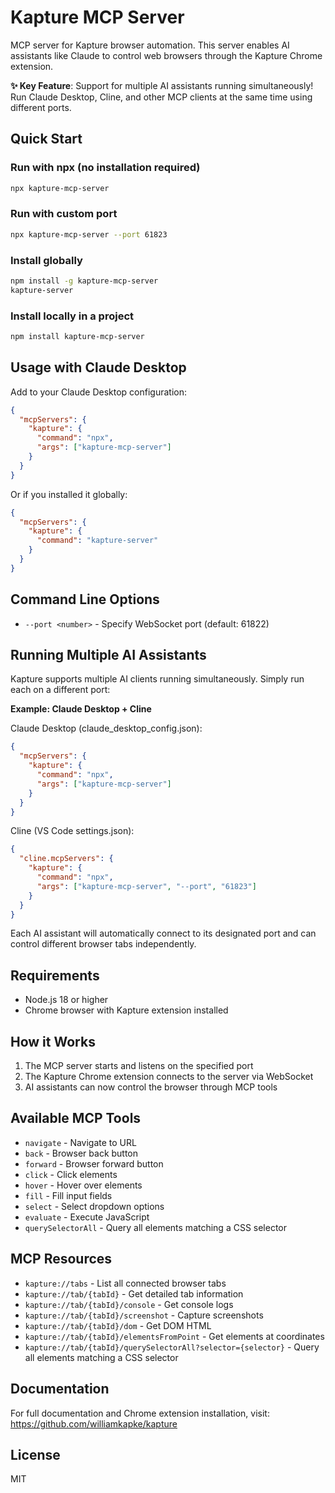 # Kapture MCP Server

MCP server for Kapture browser automation. This server enables AI assistants like Claude to control web browsers through the Kapture Chrome extension.

**✨ Key Feature**: Support for multiple AI assistants running simultaneously! Run Claude Desktop, Cline, and other MCP clients at the same time using different ports.

## Quick Start

### Run with npx (no installation required)

```bash
npx kapture-mcp-server
```

### Run with custom port

```bash
npx kapture-mcp-server --port 61823
```

### Install globally

```bash
npm install -g kapture-mcp-server
kapture-server
```

### Install locally in a project

```bash
npm install kapture-mcp-server
```

## Usage with Claude Desktop

Add to your Claude Desktop configuration:

```json
{
  "mcpServers": {
    "kapture": {
      "command": "npx",
      "args": ["kapture-mcp-server"]
    }
  }
}
```

Or if you installed it globally:

```json
{
  "mcpServers": {
    "kapture": {
      "command": "kapture-server"
    }
  }
}
```

## Command Line Options

- `--port <number>` - Specify WebSocket port (default: 61822)

## Running Multiple AI Assistants

Kapture supports multiple AI clients running simultaneously. Simply run each on a different port:

**Example: Claude Desktop + Cline**

Claude Desktop (claude_desktop_config.json):
```json
{
  "mcpServers": {
    "kapture": {
      "command": "npx",
      "args": ["kapture-mcp-server"]
    }
  }
}
```

Cline (VS Code settings.json):
```json
{
  "cline.mcpServers": {
    "kapture": {
      "command": "npx",
      "args": ["kapture-mcp-server", "--port", "61823"]
    }
  }
}
```

Each AI assistant will automatically connect to its designated port and can control different browser tabs independently.

## Requirements

- Node.js 18 or higher
- Chrome browser with Kapture extension installed

## How it Works

1. The MCP server starts and listens on the specified port
2. The Kapture Chrome extension connects to the server via WebSocket
3. AI assistants can now control the browser through MCP tools

## Available MCP Tools

- `navigate` - Navigate to URL
- `back` - Browser back button
- `forward` - Browser forward button
- `click` - Click elements
- `hover` - Hover over elements
- `fill` - Fill input fields
- `select` - Select dropdown options
- `evaluate` - Execute JavaScript
- `querySelectorAll` - Query all elements matching a CSS selector

## MCP Resources

- `kapture://tabs` - List all connected browser tabs
- `kapture://tab/{tabId}` - Get detailed tab information
- `kapture://tab/{tabId}/console` - Get console logs
- `kapture://tab/{tabId}/screenshot` - Capture screenshots
- `kapture://tab/{tabId}/dom` - Get DOM HTML
- `kapture://tab/{tabId}/elementsFromPoint` - Get elements at coordinates
- `kapture://tab/{tabId}/querySelectorAll?selector={selector}` - Query all elements matching a CSS selector

## Documentation

For full documentation and Chrome extension installation, visit:
https://github.com/williamkapke/kapture

## License

MIT